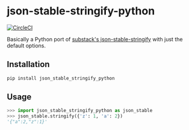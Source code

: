 # json-stable-stringify-python

[![CircleCI](https://circleci.com/gh/haochi/json-stable-stringify-python.svg?style=shield)](https://circleci.com/gh/haochi/json-stable-stringify-python)

Basically a Python port of [substack's json-stable-stringify](https://github.com/substack/json-stable-stringify) with just the default options.

## Installation

```bash
pip install json_stable_stringify_python
```

## Usage

```python
>>> import json_stable_stringify_python as json_stable
>>> json_stable.stringify({'z': 1, 'a': 2})
'{"a":2,"z":1}'
```
